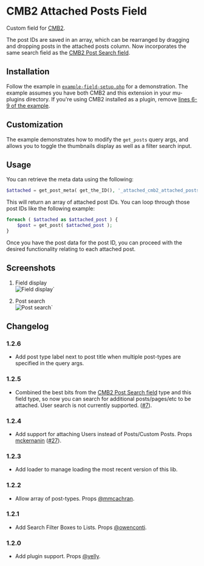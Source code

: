 CMB2 Attached Posts Field
==================

Custom field for [CMB2](https://github.com/WebDevStudios/CMB2).

The post IDs are saved in an array, which can be rearranged by dragging and dropping posts in the attached posts column. Now incorporates the same search field as the [CMB2 Post Search field](https://github.com/WebDevStudios/CMB2-Post-Search-field).

## Installation

Follow the example in [`example-field-setup.php`](https://github.com/WebDevStudios/cmb2-attached-posts/blob/master/example-field-setup.php) for a demonstration. The example assumes you have both CMB2 and this extension in your mu-plugins directory. If you're using CMB2 installed as a plugin, remove [lines 6-9 of the example](https://github.com/WebDevStudios/cmb2-attached-posts/blob/master/example-field-setup.php#L6-L9).

## Customization
The example demonstrates how to modify the `get_posts` query args, and allows you to toggle the thumbnails display as well as a filter search input.

## Usage
You can retrieve the meta data using the following:

```php
$attached = get_post_meta( get_the_ID(), '_attached_cmb2_attached_posts', true );
```

This will return an array of attached post IDs. You can loop through those post IDs like the following example:

```php
foreach ( $attached as $attached_post ) {
	$post = get_post( $attached_post );
}
```

Once you have the post data for the post ID, you can proceed with the desired functionality relating to each attached post.


## Screenshots

1. Field display  
![Field display](https://raw.githubusercontent.com/WebDevStudios/cmb2-attached-posts/master/attached-posts-field.png)`

1. Post search  
![Post search](https://raw.githubusercontent.com/WebDevStudios/cmb2-attached-posts/master/attached-posts-search.gif)`

## Changelog

### 1.2.6
* Add post type label next to post title when multiple post-types are specified in the query args.

### 1.2.5
* Combined the best bits from the [CMB2 Post Search field](https://github.com/WebDevStudios/CMB2-Post-Search-field) type and this field type, so now you can search for additional posts/pages/etc to be attached. User search is not currently supported. ([#7](https://github.com/WebDevStudios/cmb2-attached-posts/pull/7)).

### 1.2.4
* Add support for attaching Users instead of Posts/Custom Posts. Props [mckernanin](https://github.com/mckernanin) ([#27](https://github.com/WebDevStudios/cmb2-attached-posts/pull/27)).

### 1.2.3
* Add loader to manage loading the most recent version of this lib.

### 1.2.2
* Allow array of post-types. Props [@mmcachran](https://github.com/mmcachran).

### 1.2.1
* Add Search Filter Boxes to Lists. Props [@owenconti](https://github.com/owenconti).

### 1.2.0
* Add plugin support. Props [@yelly](https://github.com/yelly).
